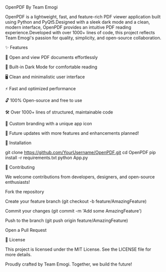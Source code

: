 OpenPDF By Team Emogi

OpenPDF is a lightweight, fast, and feature-rich PDF viewer application built using Python and PyQt5.Designed with a sleek dark mode and a clean, modern interface, OpenPDF provides an intuitive PDF reading experience.Developed with over 1000+ lines of code, this project reflects Team Emogi's passion for quality, simplicity, and open-source collaboration.

✨ Features

📄 Open and view PDF documents effortlessly

🌙 Built-in Dark Mode for comfortable reading

🖥️ Clean and minimalistic user interface

⚡ Fast and optimized performance

🔓 100% Open-source and free to use

🛠️ Over 1000+ lines of structured, maintainable code

🎨 Custom branding with a unique app icon

🧬 Future updates with more features and enhancements planned!

🚀 Installation

git clone https://github.com/YourUsername/OpenPDF.git
cd OpenPDF
pip install -r requirements.txt
python App.py

🤝 Contributing

We welcome contributions from developers, designers, and open-source enthusiasts!

Fork the repository

Create your feature branch (git checkout -b feature/AmazingFeature)

Commit your changes (git commit -m 'Add some AmazingFeature')

Push to the branch (git push origin feature/AmazingFeature)

Open a Pull Request

📄 License

This project is licensed under the MIT License.
See the LICENSE file for more details.

Proudly crafted by Team Emogi. Together, we build the future!
